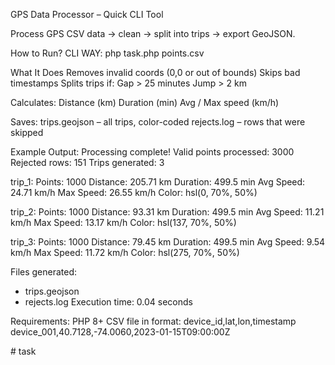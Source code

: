 GPS Data Processor – Quick CLI Tool

Process GPS CSV data → clean → split into trips → export GeoJSON.

How to Run?
CLI WAY:
php task.php points.csv

What It Does
Removes invalid coords (0,0 or out of bounds)
Skips bad timestamps
Splits trips if:
Gap > 25 minutes
Jump > 2 km

Calculates:
Distance (km)
Duration (min)
Avg / Max speed (km/h)

Saves:
trips.geojson – all trips, color-coded
rejects.log – rows that were skipped

Example Output:
Processing complete!
Valid points processed: 3000
Rejected rows: 151
Trips generated: 3

trip_1:
  Points: 1000
  Distance: 205.71 km
  Duration: 499.5 min
  Avg Speed: 24.71 km/h
  Max Speed: 26.55 km/h
  Color: hsl(0, 70%, 50%)

trip_2:
  Points: 1000
  Distance: 93.31 km
  Duration: 499.5 min
  Avg Speed: 11.21 km/h
  Max Speed: 13.17 km/h
  Color: hsl(137, 70%, 50%)

trip_3:
  Points: 1000
  Distance: 79.45 km
  Duration: 499.5 min
  Avg Speed: 9.54 km/h
  Max Speed: 11.72 km/h
  Color: hsl(275, 70%, 50%)

Files generated:
- trips.geojson
- rejects.log
Execution time: 0.04 seconds

Requirements:
PHP 8+
CSV file in format:
device_id,lat,lon,timestamp
device_001,40.7128,-74.0060,2023-01-15T09:00:00Z

#   t a s k  
 